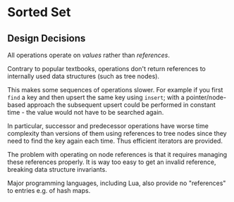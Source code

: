 # Sorted Set

## Design Decisions

All operations operate on *values* rather than *references*.

Contrary to popular textbooks, operations don't return references to internally used data structures (such as tree nodes).

This makes some sequences of operations slower.
For example if you first `find` a key and then upsert the same key using `insert`;
with a pointer/node-based approach the subsequent upsert could be performed
in constant time - the value would not have to be searched again.

In particular, successor and predecessor operations have worse time complexity than versions of them using references to tree nodes since they need to find the key again each time. Thus efficient iterators are provided.

The problem with operating on node references is that it requires managing these references properly.
It is way too easy to get an invalid reference, breaking data structure invariants.

Major programming languages, including Lua, also provide no "references" to entries e.g. of hash maps.
